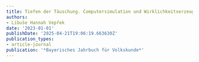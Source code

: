 ```yaml
---
title: Tiefen der Täuschung. Computersimulation und Wirklichkeitserzeugung
authors:
- Libuše Hannah Vepřek
date: '2023-01-01'
publishDate: '2025-04-21T19:06:19.663630Z'
publication_types:
- article-journal
publication: '*Bayerisches Jahrbuch für Volkskunde*'
---
```

